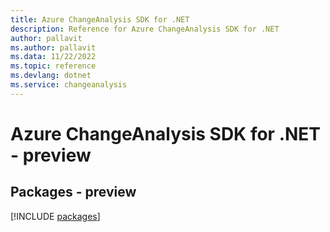 ```yaml
---
title: Azure ChangeAnalysis SDK for .NET
description: Reference for Azure ChangeAnalysis SDK for .NET
author: pallavit
ms.author: pallavit
ms.data: 11/22/2022
ms.topic: reference
ms.devlang: dotnet
ms.service: changeanalysis
---
```

# Azure ChangeAnalysis SDK for .NET - preview
## Packages - preview
[!INCLUDE [packages](changeanalysis-index.md)]